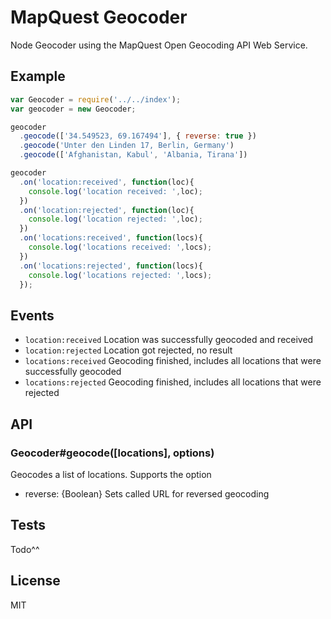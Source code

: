 # MapQuest Geocoder

Node Geocoder using the MapQuest Open Geocoding API Web Service.


## Example

```js
var Geocoder = require('../../index');
var geocoder = new Geocoder;

geocoder
  .geocode(['34.549523, 69.167494'], { reverse: true })
  .geocode('Unter den Linden 17, Berlin, Germany')
  .geocode(['Afghanistan, Kabul', 'Albania, Tirana'])

geocoder
  .on('location:received', function(loc){
    console.log('location received: ',loc);
  })
  .on('location:rejected', function(loc){
    console.log('location rejected: ',loc);
  })
  .on('locations:received', function(locs){
    console.log('locations received: ',locs);
  })
  .on('locations:rejected', function(locs){
    console.log('locations rejected: ',locs);
  });
```

## Events

   - `location:received` Location was successfully geocoded and received
   - `location:rejected` Location got rejected, no result
   - `locations:received` Geocoding finished, includes all locations that were successfully geocoded
   - `locations:rejected` Geocoding finished, includes all locations that were rejected


## API


### Geocoder#geocode([locations], options)

Geocodes a list of locations. Supports the option 
  - reverse: {Boolean} Sets called URL for reversed geocoding

  
## Tests

Todo^^


## License

MIT